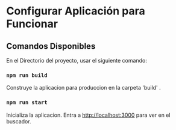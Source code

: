 # Configurar Aplicación para Funcionar

## Comandos Disponibles

En el Directorio del proyecto, usar el siguiente comando:

### `npm run build`

Construye la aplicacion para produccion en la carpeta 'build' .

### `npm run start`

Inicializa la aplicacion.
Entra a  [http://localhost:3000](http://localhost:3000) para ver en el buscador.
